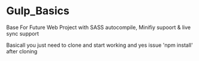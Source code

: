 # Gulp_Basics
Base For Future Web Project with SASS autocompile, Minifiy supoort &amp; live sync support

Basicall you just need to clone and start working
and yes issue 'npm install' after cloning
